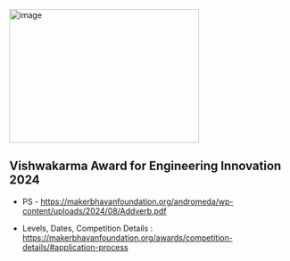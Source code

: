<img src="https://github.com/user-attachments/assets/1e46e86c-b10d-477d-94b4-52793fb3940a" alt="image" width="340" height="240">

## Vishwakarma Award for Engineering Innovation 2024

- PS - https://makerbhavanfoundation.org/andromeda/wp-content/uploads/2024/08/Addverb.pdf

- Levels, Dates, Competition Details :
https://makerbhavanfoundation.org/awards/competition-details/#application-process
